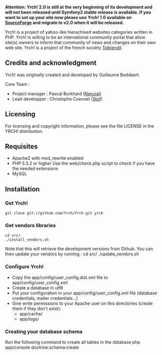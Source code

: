 **Attention: Yrch! 2.0 is still at the very beginning of its development and
will not been released until Symfony2 stable release is available. If you want
to set up your site now please use Yrch! 1.0 available on 
[SourceForge](http://sourceforge.net/projects/yrch/) and migrate to v2.0 when it
will be released.**

Yrch! is a project of yahoo-like hierachised websites categories written in PHP. 
Yrch! is willing to be an international community portal that allow site(s) 
owners to inform that community of news and changes on their own web site. 
Yrch! is a project of the french society [Tolkiendil](http://www.tolkiendil.com).

## Credits and acknowledgment

Yrch! was originally created and developed by Guillaume Boddaert.

Core Team :

- Project manager : Pascal Burkhard ([Nenuial](https://github.com/Nenuial))
- Lead developper : Christophe Coevoet ([Stof](https://github.com/stof))

## Licensing

For licensing and copyright information, please see the file
LICENSE in the YRCH! distribution.

## Requisites

- Apache2 with mod_rewrite enabled
- PHP 5.3.2 or higher
    Use the web/check.php script to check if you have the needed extensions
- MySQL

## Installation

### Get Yrch!

    git clone git://github.com/Yrch/Yrch.git yrch

### Get vendors libraries

    cd src/
    ./install_vendors.sh

Note that this will retrieve the development versions from Github. You can then
update your vendors by running :
    cd src/
    ./update_vendors.sh

### Configure Yrch!

- Copy the app/config/user_config.dist.xml file to app/config/user_config.xml
- Create a database in utf8
- Put your configuration in your app/config/user_config.xml file
    (database credentials, mailer credentials...)
- Give write permissions to your Apache user on this directories (create them
if they don't exist):
    - app/cache/
    - app/logs/

### Creating your database schema

Run the following command to create all tables in the database
    php app/console doctrine:schema:create

